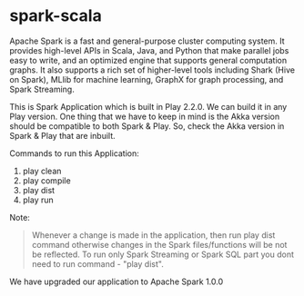 spark-scala
===========

Apache Spark is a fast and general-purpose cluster computing system. It provides high-level APIs in Scala, Java, and Python that make parallel jobs easy to write, and an optimized engine that supports general computation graphs. It also supports a rich set of higher-level tools including Shark (Hive on Spark), MLlib for machine learning, GraphX for graph processing, and Spark Streaming.

This is Spark Application which is built in Play 2.2.0. We can build it in any Play version. One thing that we have to keep in mind is the Akka version should be compatible to both Spark & Play. So, check the Akka version in Spark & Play that are inbuilt.

Commands to run this Application:

1. play clean
2. play compile
3. play dist
4. play run

Note: 
> Whenever a change is made in the application, then run play dist command otherwise changes in the Spark files/functions will be not be reflected.
> To run only Spark Streaming or Spark SQL part you dont need to run command - "play dist".

We have upgraded our application to Apache Spark 1.0.0
